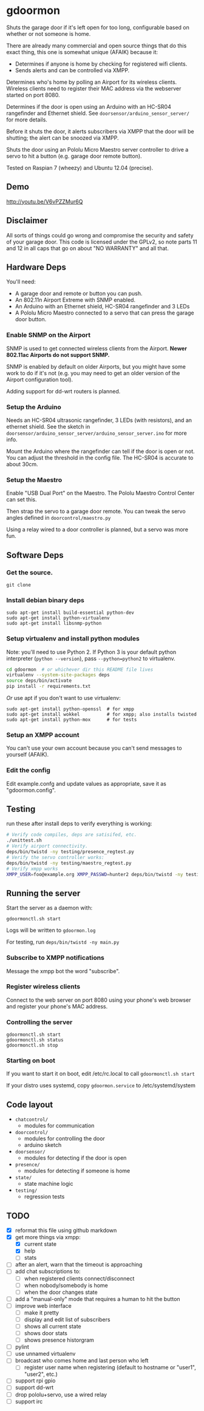 # gdoormon

Shuts the garage door if it's left open for too long, configurable based on
whether or not someone is home. 

There are already many commercial and open source things that do this exact
thing, this one is somewhat unique (AFAIK) because it:
  - Determines if anyone is home by checking for registered wifi clients.
  - Sends alerts and can be controlled via XMPP.

Determines who's home by polling an Airport for its wireless clients. Wireless
clients need to register their MAC address via the webserver started on port
8080.

Determines if the door is open using an Arduino with an HC-SR04 rangefinder and
Ethernet shield. See ```doorsensor/arduino_sensor_server/``` for more details.

Before it shuts the door, it alerts subscribers via XMPP that the door
will be shutting; the alert can be snoozed via XMPP.

Shuts the door using an Pololu Micro Maestro server controller to drive a
servo to hit a button (e.g. garage door remote button).

Tested on Raspian 7 (wheezy) and Ubuntu 12.04 (precise).

## Demo

http://youtu.be/V6vPZZMur6Q

## Disclaimer

All sorts of things could go wrong and compromise the security and safety of
your garage door. This code is licensed under the GPLv2, so note parts 11 and
12 in all caps that go on about "NO WARRANTY" and all that.

## Hardware Deps

You'll need:
  - A garage door and remote or button you can push.
  - An 802.11n Airport Extreme with SNMP enabled.
  - An Arduino with an Ethernet shield, HC-SR04 rangefinder and 3 LEDs
  - A Pololu Micro Maestro connected to a servo that can press the garage door button.


### Enable SNMP on the Airport

SNMP is used to get connected wireless clients from the Airport. 
**Newer 802.11ac Airports do not support SNMP.**

SNMP is enabled by default on older Airports, but you might have some work to
do if it's not (e.g. you may need to get an older version of the Airport
configuration tool).

Adding support for dd-wrt routers is planned.

### Setup the Arduino

Needs an HC-SR04 ultrasonic rangefinder, 3 LEDs (with resistors), and an
ethernet shield. See the sketch in ```doorsensor/arduino_sensor_server/arduino_sensor_server.ino```
for more info.

Mount the Arduino where the rangefinder can tell if the door is open or not.
You can adjust the threshold in the config file. The HC-SR04 is accurate to
about 30cm.


### Setup the Maestro

Enable "USB Dual Port" on the Maestro. The Pololu Maestro Control Center can
set this.

Then strap the servo to a garage door remote. You can tweak the servo angles
defined in ```doorcontrol/maestro.py``` 

Using a relay wired to a door controller is planned, but a servo was more fun.

## Software Deps

### Get the source.

    git clone

### Install debian binary deps

    sudo apt-get install build-essential python-dev
    sudo apt-get install python-virtualenv
    sudo apt-get install libsnmp-python

### Setup virtualenv and install python modules

Note: you'll need to use Python 2. If Python 3 is your default python
interpreter (```python --version```), pass ```--python=python2``` to
virtualenv.

```sh
cd gdoormon  # or whichever dir this README file lives
virtualenv --system-site-packages deps
source deps/bin/activate
pip install -r requirements.txt
```

*Or* use apt if you don't want to use virtualenv:

    sudo apt-get install python-openssl  # for xmpp
    sudo apt-get install wokkel          # for xmpp; also installs twisted
    sudo apt-get install python-mox      # for tests

### Setup an XMPP account

You can't use your own account because you can't send messages to yourself
(AFAIK).

### Edit the config

Edit example.confg and update values as appropriate, save it as
"gdoormon.config". 


## Testing

run these after install deps to verify everything is working:

```sh
# Verify code compiles, deps are satisifed, etc.
./unittest.sh
# Verify airport connectivity.
deps/bin/twistd -ny testing/presence_regtest.py 
# Verify the servo controller works:
deps/bin/twistd -ny testing/maestro_regtest.py
# Verify xmpp works
XMPP_USER=foo@example.org XMPP_PASSWD=hunter2 deps/bin/twistd -ny testing/xmpp_regtest.py
```

## Running the server

Start the server as a daemon with:

    gdoormonctl.sh start

Logs will be written to ```gdoormon.log```

For testing, run ```deps/bin/twistd -ny main.py```

### Subscribe to XMPP notifications

Message the xmpp bot the word "subscribe".

### Register wireless clients

Connect to the web server on port 8080 using your phone's web browser and
register your phone's MAC address.

### Controlling the server

    gdoormonctl.sh start
    gdoormonctl.sh status
    gdoormonctl.sh stop

### Starting on boot

If you want to start it on boot, edit /etc/rc.local to call
```gdoormonctl.sh start```

If your distro uses systemd, copy ```gdoormon.service``` to /etc/systemd/system


## Code layout

  - ```chatcontrol/```
    - modules for communication
  - ```doorcontrol/```
    - modules for controlling the door
    - arduino sketch
  - ```doorsensor/```
    - modules for detecting if the door is open
  - ```presence/```
    - modules for detecting if someone is home
  - ```state/```
    - state machine logic
  - ```testing/```
    - regression tests


## TODO

  - [x] reformat this file using github markdown
  - [x] get more things via xmpp:
    - [x] current state
    - [x] help
    - [ ] stats
  - [ ] after an alert, warn that the timeout is approaching
  - [ ] add chat subscriptions to:
    - [ ] when registered clients connect/disconnect
    - [ ] when nobody/somebody is home
    - [ ] when the door changes state
  - [ ] add a "manual-only" mode that requires a human to hit the button
  - [ ] improve web interface
    - [ ] make it pretty
    - [ ] display and edit list of subscribers
    - [ ] shows all current state
    - [ ] shows door stats
    - [ ] shows presence historgram
  - [ ] pylint
  - [ ] use unnamed virtualenv
  - [ ] broadcast who comes home and last person who left
    - [ ] register user name when registering (default to hostname or "user1", "user2", etc.)
  - [ ] support rpi gpio
  - [ ] support dd-wrt
  - [ ] drop pololu+servo, use a wired relay
  - [ ] support irc
